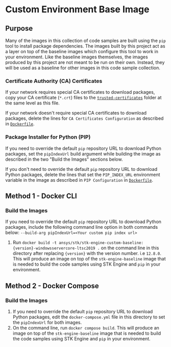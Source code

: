 # Custom Environment Base Image

## Purpose
Many of the images in this collection of code samples are built using the `pip` tool to
install package dependencies. The images built by this project act as a layer on top of the baseline images which
configure this tool to work in your environment. Like the baseline images themselves, the images produced by this
project are not meant to be run on their own. Instead, they will be used as a baseline for other images in this
code sample collection.

### Certificate Authority (CA) Certificates
If your network requires special CA certificates to download packages, copy your CA certificate (`*.crt`) files to the
[`trusted-certificates`](./trusted-certificates/) folder at the same level as this file.

If your network doesn't require special CA certificates to download packages, delete the lines for
`CA Certificates Configuration` as described in [`Dockerfile`](./Dockerfile).

### Package Installer for Python (PIP)

If you need to override the default `pip` repository URL to download Python packages, set
the `pipIndexUrl` build argument while  building the image as described in the two "Build the Images" sections below.

If you don't need to override the default `pip` repository URL to download Python packages,
delete the lines that set the `PIP_INDEX_URL` environment variable in the image
as described in `PIP Configuration` in [`Dockerfile`](./Dockerfile).

## Method 1 - Docker CLI

### Build the Images
If you need to override the default `pip` repository URL to download Python packages,
include the following command line option in both commands below: `--build-arg pipIndexUrl=<Your custom pip index url>`
1. Run `docker build -t ansys/stk/stk-engine-custom-baseline:{version}-windowsservercore-ltsc2019 .` on the command line
in this directory after replacing `{version}` with the version number. i.e `12.8.0`. This will produce an image on top of the `stk-engine-baseline` image that is needed to build the code samples using STK Engine and `pip` in your environment.

## Method 2 - Docker Compose

### Build the Images
1. If you need to override the default `pip` repository URL to download Python packages,
edit the `docker-compose.yml` file in this directory to set the `pipIndexUrl` for both images.
2. On the command line, run `docker compose build`. This will produce an image on top of the `stk-engine-baseline` image
that is needed to build the code samples using STK Engine and `pip` in your environment.
